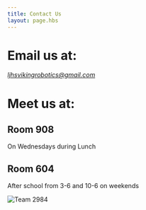 ```yaml
---
title: Contact Us
layout: page.hbs
---
```


<h1>Email us at:</h1>
<address>
<a href="ljhsvikingrobotics@gmail.com">ljhsvikingrobotics@gmail.com</a>
</address>
<h1>Meet us at:</h1>
<h2>Room 908</h2> On Wednesdays during Lunch
<br>
<h2>Room 604</h2> After school from 3-6 and 10-6 on weekends
<p>
  <img src="/images/team/team-photo-2018.jpg" alt="Team 2984">
</p>
